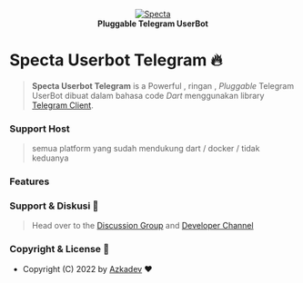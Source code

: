 <p align="center">
    <a href="https://github.com/azkadev">
        <img src="https://avatars.githubusercontent.com/u/82513502?v=4" alt="Specta">
    </a>
    <br>
    <b>Pluggable Telegram UserBot</b>
    <br> 
</p>

# Specta Userbot Telegram 🔥

> **Specta Userbot Telegram** is a Powerful , ringan , _Pluggable_ Telegram UserBot dibuat dalam bahasa code _Dart_ menggunakan library [Telegram Client](https://github.com/azkadev/telegram_client).

### Support Host
> semua platform yang sudah mendukung dart / docker / tidak keduanya

### Features

### Support & Diskusi 👥

> Head over to the [Discussion Group](https://t.me/developer_base_ground) and [Developer Channel](https://t.me/azkadev)

### Copyright & License 👮

* Copyright (C) 2022 by [Azkadev](https://github.com/azkadev) ❤️️